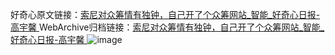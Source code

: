 好奇心原文链接：[索尼对众筹情有独钟，自己开了个众筹网站_智能_好奇心日报-高宇馨 ](https://www.qdaily.com/articles/11567.html)
WebArchive归档链接：[索尼对众筹情有独钟，自己开了个众筹网站_智能_好奇心日报-高宇馨 ](http://web.archive.org/web/20190623170746/https://www.qdaily.com/articles/11567.html)
![image](http://ww3.sinaimg.cn/large/007d5XDply1g3wabgah4wj30u04cu4kp)